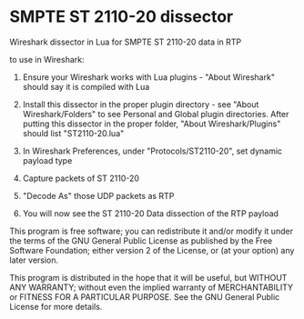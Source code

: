 SMPTE ST 2110-20 dissector
=========================

Wireshark dissector in Lua for SMPTE ST 2110-20 data in RTP

to use in Wireshark:

1) Ensure your Wireshark works with Lua plugins - "About Wireshark" should say it is compiled with Lua

2) Install this dissector in the proper plugin directory - see "About Wireshark/Folders" to see Personal
   and Global plugin directories.  After putting this dissector in the proper folder, "About Wireshark/Plugins"
   should list "ST2110-20.lua" 

3) In Wireshark Preferences, under "Protocols/ST2110-20", set dynamic payload type

4) Capture packets of ST 2110-20

5) "Decode As" those UDP packets as RTP

6) You will now see the ST 2110-20 Data dissection of the RTP payload

This program is free software; you can redistribute it and/or modify it under the terms of the GNU General Public License as published by the Free Software Foundation; either version 2 of the License, or (at your option) any later version.

This program is distributed in the hope that it will be useful, but WITHOUT ANY WARRANTY; without even the implied warranty of MERCHANTABILITY or FITNESS FOR A PARTICULAR PURPOSE. See the GNU General Public License for more details.
